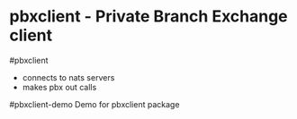 pbxclient - Private Branch Exchange client
======

#pbxclient
- connects to nats servers
- makes pbx out calls

#pbxclient-demo
Demo for pbxclient package